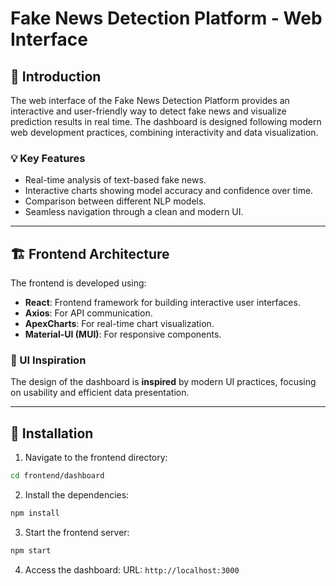 
# Fake News Detection Platform - Web Interface

## 🌟 Introduction

The web interface of the Fake News Detection Platform provides an interactive and user-friendly way to detect fake news and visualize prediction results in real time. The dashboard is designed following modern web development practices, combining interactivity and data visualization.

### 💡 Key Features

- Real-time analysis of text-based fake news.
- Interactive charts showing model accuracy and confidence over time.
- Comparison between different NLP models.
- Seamless navigation through a clean and modern UI.

---

## 🏗️ Frontend Architecture

The frontend is developed using:
- **React**: Frontend framework for building interactive user interfaces.
- **Axios**: For API communication.
- **ApexCharts**: For real-time chart visualization.
- **Material-UI (MUI)**: For responsive components.

### 📝 UI Inspiration
The design of the dashboard is **inspired** by modern UI practices, focusing on usability and efficient data presentation.

---

## 🔧 Installation

1. Navigate to the frontend directory:
```bash
cd frontend/dashboard
```

2. Install the dependencies:
```bash
npm install
```

3. Start the frontend server:
```bash
npm start
```

4. Access the dashboard:
URL: `http://localhost:3000`
